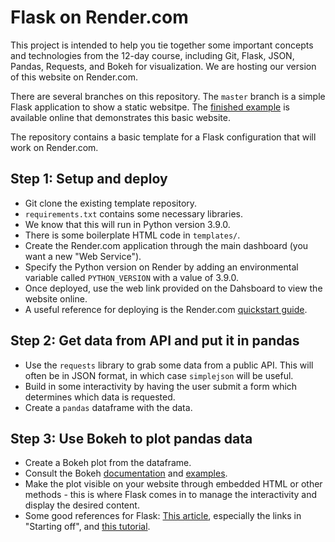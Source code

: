 # Flask on Render.com 

This project is intended to help you tie together some important concepts and
technologies from the 12-day course, including Git, Flask, JSON, Pandas,
Requests, and Bokeh for visualization.  We are hosting our version of this 
website on Render.com.

There are several branches on this repository.  The `master` branch is a simple
Flask application to show a static websitpe.  The 
[finished example](https://flask-framework.onrender.com) is available 
online that demonstrates this basic website.

The repository contains a basic template for a Flask configuration that will
work on Render.com.

## Step 1: Setup and deploy
- Git clone the existing template repository.
- `requirements.txt` contains some necessary libraries.
-  We know that this will run in Python version 3.9.0.
- There is some boilerplate HTML code in `templates/`.
- Create the Render.com application through the main dashboard (you want a new "Web Service").
- Specify the Python version on Render by adding an environmental variable called `PYTHON_VERSION` with a value of 3.9.0.
- Once deployed, use the web link provided on the Dahsboard to view the website online.  
- A useful reference for deploying is the Render.com [quickstart guide](https://render.com/docs/deploy-flask).

## Step 2: Get data from API and put it in pandas
- Use the `requests` library to grab some data from a public API. This will
  often be in JSON format, in which case `simplejson` will be useful.
- Build in some interactivity by having the user submit a form which determines which data is requested.
- Create a `pandas` dataframe with the data.

## Step 3: Use Bokeh to plot pandas data
- Create a Bokeh plot from the dataframe.
- Consult the Bokeh [documentation](http://bokeh.pydata.org/en/latest/docs/user_guide/embed.html)
  and [examples](https://github.com/bokeh/bokeh/tree/master/examples/embed).
- Make the plot visible on your website through embedded HTML or other methods - this is where Flask comes in to manage the interactivity and display the desired content.
- Some good references for Flask: [This article](https://realpython.com/blog/python/python-web-applications-with-flask-part-i/), especially the links in "Starting off", and [this tutorial](https://github.com/bev-a-tron/MyFlaskTutorial).
